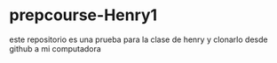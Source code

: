 # prepcourse-Henry1

este repositorio es una prueba para la clase de henry y clonarlo desde github a mi computadora